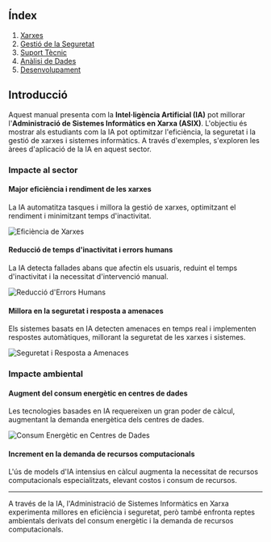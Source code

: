 ## Índex


1. [Xarxes](xarxes.md)
2. [Gestió de la Seguretat](#gestió-de-la-seguretat)
3. [Suport Tècnic](#suport-tècnic)
4. [Anàlisi de Dades](analisis.md)
5. [Desenvolupament](desenvolupament.md)

## Introducció

Aquest manual presenta com la **Intel·ligència Artificial (IA)** pot millorar l'**Administració de Sistemes Informàtics en Xarxa (ASIX)**. L'objectiu és mostrar als estudiants com la IA pot optimitzar l'eficiència, la seguretat i la gestió de xarxes i sistemes informàtics. A través d'exemples, s'exploren les àrees d'aplicació de la IA en aquest sector.

### Impacte al sector

#### **Major eficiència i rendiment de les xarxes**

La IA automatitza tasques i millora la gestió de xarxes, optimitzant el rendiment i minimitzant temps d'inactivitat.

![Eficiència de Xarxes](https://cdn.prod.website-files.com/608fe4335740ea3362292486/63f5e649e4a9409b936fb6c2_enrutamientoDatos.jpg)

#### **Reducció de temps d'inactivitat i errors humans**

La IA detecta fallades abans que afectin els usuaris, reduint el temps d'inactivitat i la necessitat d'intervenció manual.

![Reducció d'Errors Humans](https://martinbrainon.com/inicio/wp-content/uploads/2018/01/lead-nuclear-power-human-error-homer-simpson-1.jpg)

#### **Millora en la seguretat i resposta a amenaces**

Els sistemes basats en IA detecten amenaces en temps real i implementen respostes automàtiques, millorant la seguretat de les xarxes i sistemes.

![Seguretat i Resposta a Amenaces](https://media.istockphoto.com/id/984725616/es/vector/proteger-con-seguridad-y-marca-el-icono-sobre-fondo-blanco.jpg?s=612x612&w=0&k=20&c=xp89Oh44Eg8UdrYeDVZ69mFpwJPCq9VD1FJmlOiv7y0=)

### Impacte ambiental

#### **Augment del consum energètic en centres de dades**

Les tecnologies basades en IA requereixen un gran poder de càlcul, augmentant la demanda energètica dels centres de dades.

![Consum Energètic en Centres de Dades](https://abdc.es/wp-content/uploads/2024/06/impacto-ambiental-acumulativo-e1717758757616.jpg)

#### **Increment en la demanda de recursos computacionals**

L'ús de models d'IA intensius en càlcul augmenta la necessitat de recursos computacionals especialitzats, elevant costos i consum de recursos.

---

A través de la IA, l'Administració de Sistemes Informàtics en Xarxa experimenta millores en eficiència i seguretat, però també enfronta reptes ambientals derivats del consum energètic i la demanda de recursos computacionals.
